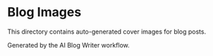 # Blog Images

This directory contains auto-generated cover images for blog posts.

Generated by the AI Blog Writer workflow.

